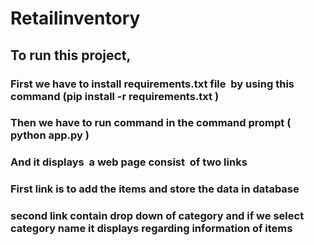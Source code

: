 # Retailinventory

## To run this project,
  ### First we have to install requirements.txt file  by using this command (pip install -r requirements.txt )
### Then we have to run command in the command prompt ( python app.py )
### And it displays  a web page consist  of two links
### First link is to add the items and store the data  in database 
### second link  contain  drop down of category and if we select category name it displays regarding information of items
